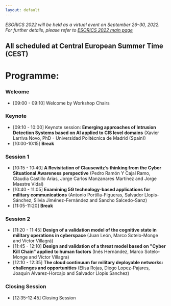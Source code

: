 ```yaml
---
layout: default
---
```

*ESORICS 2022 will be held as a virtual event on September 26–30, 2022. For further details, please refer to [ESORICS 2022 main page](https://esorics2022.compute.dtu.dk)*



## All scheduled at Central European Summer Time (CEST)
# Programme:
### Welcome
* [09:00 - 09:10] Welcome by Workshop Chairs

### Keynote
* [09:10 - 10:00] Keynote session: **Emerging approaches of Intrusion Detection Systems based on AI applied to CIS level domains** (Xavier Larriva Novo, PhD - Universidad Politécnica de Madrid (Spain))
* [10:00-10:15] **Break**

### Session 1
* [10:15 - 10:40] **A Revisitation of Clausewitz’s thinking from the Cyber Situational Awareness perspective** (Pedro Ramón Y Cajal Ramo, Claudia Castillo Arias, Jorge Carlos Manzanares Martínez and Jorge Maestre Vidal)
* [10:40 - 11:05] **Examining 5G technology-based applications for military communications** (Antonio Portilla-Figueras, Salvador Llopis-Sánchez, Silvia Jiménez-Fernández and Sancho Salcedo-Sanz)
* [11:05-11:20] **Break**

### Session 2
* [11:20 - 11:45] **Design of a validation model of the cognitive state in military operations in cyberspace** (Juan León, Marco Sotelo-Monge and Víctor Villagrá)
* [11:45 - 12:10] **Design and validation of a threat model based on "Cyber Kill Chain" applied to human factors** (Inés Hernández, Marco Sotelo-Monge and Víctor Villagra)
* [12:10 - 12:35] **The cloud continuum for military deployable networks: challenges and opportunities**  (Elisa Rojas, Diego Lopez-Pajares, Joaquin Alvarez-Horcajo and Salvador Llopis Sanchez)

### Closing Session 
* [12:35-12:45] Closing Session
